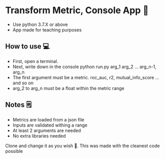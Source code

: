 # Transform Metric, Console App 🌌

* Use python 3.7.X or above
* App made for teaching purposes

## How to use 💻

* First, open a terminal.
* Next, write down in the console python run.py arg_1 arg_2 ... arg_n-1, arg_n
* The first argument must be a metric. roc_auc, r2, mutual_info_score ... and so on
* arg_2 to arg_n must be a float within the metric range

## Notes 🗒

* Metrics are loaded from a json file
* Inputs are validated withing a range
* At least 2 arguments are needed
* No extra libraries needed

Clone and change it as you wish 🎨. This was made with the cleanest code possible